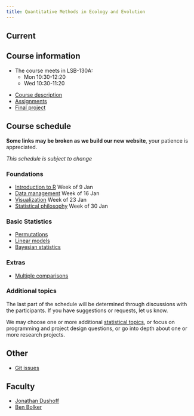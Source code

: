 ```yaml
---
title: Quantitative Methods in Ecology and Evolution
---
```


## Current

## Course information

* The course meets in LSB-130A:
	*  Mon 10:30-12:20
	*  Wed 10:30-11:20

-   [Course description](description.html)
-   [Assignments](assignments.html)
-   [Final project](project.html)

## Course schedule

__Some links may be broken as we build our new website__, your patience is appreciated.

_This schedule is subject to change_

### Foundations

-   [Introduction to R](Introduction_to_R.html) Week of 9 Jan
-   [Data management](Data_management.html) Week of 16 Jan
-   [Visualization](Visualization.html) Week of 23 Jan
-   [Statistical philosophy](Statistical_philosophy.html) Week of 30 Jan

### Basic Statistics

-   [Permutations](Permutations.html)
-   [Linear models](Linear_models.html)
-   [Bayesian statistics](Bayesian_statistics.html)

### Extras

-   [Multiple comparisons](Multiple_comparisons.html)

### Additional topics

The last part of the schedule will be determined through discussions
with the participants. If you have suggestions or requests, let us know.

We may choose one or more additional [statistical topics](topics.html), or focus on programming and project design questions, or go into depth about one or more research projects.

## Other 

* [Git issues](git_issues.html)

## Faculty

-   [Jonathan Dushoff](http://www.biology.mcmaster.ca/dushoff/)
-   [Ben Bolker](http://www.math.mcmaster.ca/~bolker/)


